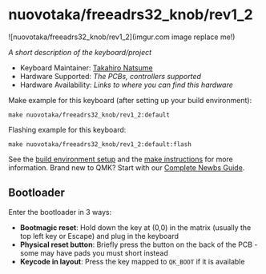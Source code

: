 # nuovotaka/freeadrs32_knob/rev1_2

![nuovotaka/freeadrs32_knob/rev1_2](imgur.com image replace me!)

*A short description of the keyboard/project*

* Keyboard Maintainer: [Takahiro Natsume](https://github.com/nuovotaka)
* Hardware Supported: *The PCBs, controllers supported*
* Hardware Availability: *Links to where you can find this hardware*

Make example for this keyboard (after setting up your build environment):

    make nuovotaka/freeadrs32_knob/rev1_2:default

Flashing example for this keyboard:

    make nuovotaka/freeadrs32_knob/rev1_2:default:flash

See the [build environment setup](https://docs.qmk.fm/#/getting_started_build_tools) and the [make instructions](https://docs.qmk.fm/#/getting_started_make_guide) for more information. Brand new to QMK? Start with our [Complete Newbs Guide](https://docs.qmk.fm/#/newbs).

## Bootloader

Enter the bootloader in 3 ways:

* **Bootmagic reset**: Hold down the key at (0,0) in the matrix (usually the top left key or Escape) and plug in the keyboard
* **Physical reset button**: Briefly press the button on the back of the PCB - some may have pads you must short instead
* **Keycode in layout**: Press the key mapped to `QK_BOOT` if it is available
